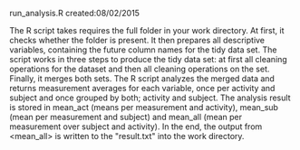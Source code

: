run_analysis.R
created:08/02/2015

The R script takes requires the full <UCI HAR Dataset> folder in your work directory.
At first, it checks whether the folder is present.
It then prepares all descriptive variables, containing the future column names for the tidy data set.
The script works in three steps to produce the tidy data set: at first all cleaning operations for the <test> dataset and then all cleaning operations on the <train> set. Finally, it merges both sets.
The R script analyzes the merged data and returns measurement averages for each variable, once per activity and subject and once grouped by both; activity and subject.
The analysis result is stored in mean_act (means per measurement and activity), mean_sub (mean per measurement and subject) and mean_all (mean per measurement over subject and activity).
In the end, the output from <mean_all> is written to the "result.txt" into the work directory.
